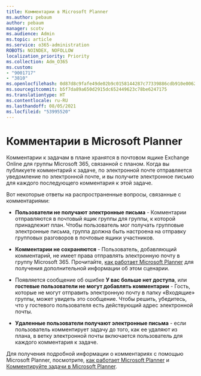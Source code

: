 ```yaml
---
title: Комментарии в Microsoft Planner
ms.author: pebaum
author: pebaum
manager: scotv
ms.audience: Admin
ms.topic: article
ms.service: o365-administration
ROBOTS: NOINDEX, NOFOLLOW
localization_priority: Priority
ms.collection: Adm_O365
ms.custom:
- "9001717"
- "3810"
ms.openlocfilehash: 0d87d8c9fafe49de02b9c0158144287c77339886cdb910e006296eac73a2c497
ms.sourcegitcommit: b5f7da89a650d2915dc652449623c78be6247175
ms.translationtype: HT
ms.contentlocale: ru-RU
ms.lasthandoff: 08/05/2021
ms.locfileid: "53995520"
---
```

# <a name="comments-in-microsoft-planner"></a>Комментарии в Microsoft Planner

Комментарии к задачам в плане хранятся в почтовом ящике Exchange Online для группы Microsoft 365, связанной с планом.  Когда вы публикуете комментарий к задаче, по электронной почте отправляется уведомление по электронной почте, и вы получите электронное письмо для каждого последующего комментария к этой задаче.

Вот некоторые ответы на распространенные вопросы, связанные с комментариями:

- **Пользователи не получают электронные письма** - Комментарии отправляются в почтовый ящик группы для группы, к которой принадлежит план. Чтобы пользователь мог получать групповые электронные письма, группа должна быть настроена на отправку групповых разговоров в почтовые ящики участников.

- **Комментарии не сохраняются** - Пользователь, добавляющий комментарий, не имеет права отправлять электронную почту в группу Microsoft 365. Прочитайте, [как работает Microsoft Planner](https://techcommunity.microsoft.com/t5/planner-blog/how-microsoft-planner-works/ba-p/1214736) для получения дополнительной информации об этом сценарии.

- Появляется сообщение об ошибке **У вас больше нет доступа**, или **гостевые пользователи не могут добавлять комментарии** - Гость, которые не могут отправить электронную почту в папку «Входящие» группы, может увидеть это сообщение. Чтобы решить, убедитесь, что у гостевого пользователя есть действующий адрес электронной почты.

- **Удаленные пользователи получают электронные письма** - если пользователь комментирует задачу до того, как ее удаляют из плана, в ветку электронной почты включается пользователь для каждого комментария к задаче.

Для получения подробной информации о комментариях с помощью Microsoft Planner, посмотрите, [как работает Microsoft Planner](https://techcommunity.microsoft.com/t5/planner-blog/how-microsoft-planner-works/ba-p/1214736) и [Комментируйте задачи в Microsoft Planner](https://support.microsoft.com/office/fd4aedde-7785-4cd0-96ee-122fbc9140e1).
